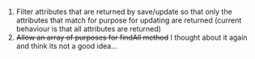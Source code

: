 1. Filter attributes that are returned by save/update so that only the attributes that match for purpose for updating are returned (current behaviour is that all attributes are returned)
2. ~~Allow an array of purposes for findAll method~~ I thought about it again and think its not a good idea...